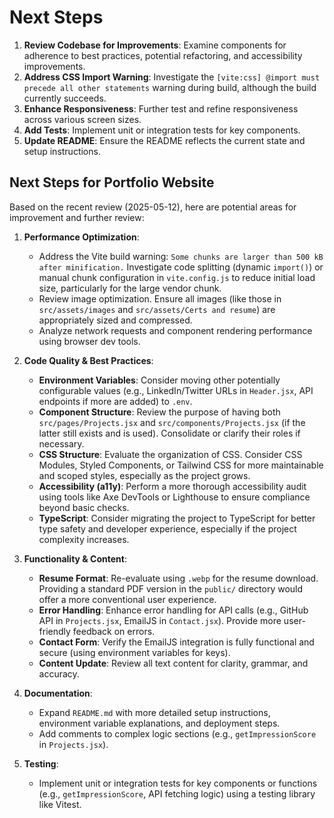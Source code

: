 # Next Steps

1.  **Review Codebase for Improvements**: Examine components for adherence to best practices, potential refactoring, and accessibility improvements.
2.  **Address CSS Import Warning**: Investigate the `[vite:css] @import must precede all other statements` warning during build, although the build currently succeeds.
3.  **Enhance Responsiveness**: Further test and refine responsiveness across various screen sizes.
4.  **Add Tests**: Implement unit or integration tests for key components.
5.  **Update README**: Ensure the README reflects the current state and setup instructions.

## Next Steps for Portfolio Website

Based on the recent review (2025-05-12), here are potential areas for improvement and further review:

1.  **Performance Optimization**: 
    *   Address the Vite build warning: `Some chunks are larger than 500 kB after minification.` Investigate code splitting (dynamic `import()`) or manual chunk configuration in `vite.config.js` to reduce initial load size, particularly for the large vendor chunk.
    *   Review image optimization. Ensure all images (like those in `src/assets/images` and `src/assets/Certs and resume`) are appropriately sized and compressed.
    *   Analyze network requests and component rendering performance using browser dev tools.

2.  **Code Quality & Best Practices**:
    *   **Environment Variables**: Consider moving other potentially configurable values (e.g., LinkedIn/Twitter URLs in `Header.jsx`, API endpoints if more are added) to `.env`.
    *   **Component Structure**: Review the purpose of having both `src/pages/Projects.jsx` and `src/components/Projects.jsx` (if the latter still exists and is used). Consolidate or clarify their roles if necessary.
    *   **CSS Structure**: Evaluate the organization of CSS. Consider CSS Modules, Styled Components, or Tailwind CSS for more maintainable and scoped styles, especially as the project grows.
    *   **Accessibility (a11y)**: Perform a more thorough accessibility audit using tools like Axe DevTools or Lighthouse to ensure compliance beyond basic checks.
    *   **TypeScript**: Consider migrating the project to TypeScript for better type safety and developer experience, especially if the project complexity increases.

3.  **Functionality & Content**:
    *   **Resume Format**: Re-evaluate using `.webp` for the resume download. Providing a standard PDF version in the `public/` directory would offer a more conventional user experience.
    *   **Error Handling**: Enhance error handling for API calls (e.g., GitHub API in `Projects.jsx`, EmailJS in `Contact.jsx`). Provide more user-friendly feedback on errors.
    *   **Contact Form**: Verify the EmailJS integration is fully functional and secure (using environment variables for keys).
    *   **Content Update**: Review all text content for clarity, grammar, and accuracy.

4.  **Documentation**:
    *   Expand `README.md` with more detailed setup instructions, environment variable explanations, and deployment steps.
    *   Add comments to complex logic sections (e.g., `getImpressionScore` in `Projects.jsx`).

5.  **Testing**:
    *   Implement unit or integration tests for key components or functions (e.g., `getImpressionScore`, API fetching logic) using a testing library like Vitest. 